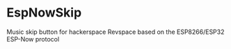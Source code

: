 # EspNowSkip
Music skip button for hackerspace Revspace based on the ESP8266/ESP32 ESP-Now protocol 
